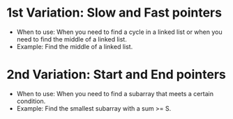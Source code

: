 # 1st Variation: Slow and Fast pointers
- When to use: When you need to find a cycle in a linked list or when you need to find the middle of a linked list.
- Example: Find the middle of a linked list.

# 2nd Variation: Start and End pointers
- When to use: When you need to find a subarray that meets a certain condition.
- Example: Find the smallest subarray with a sum >= S.